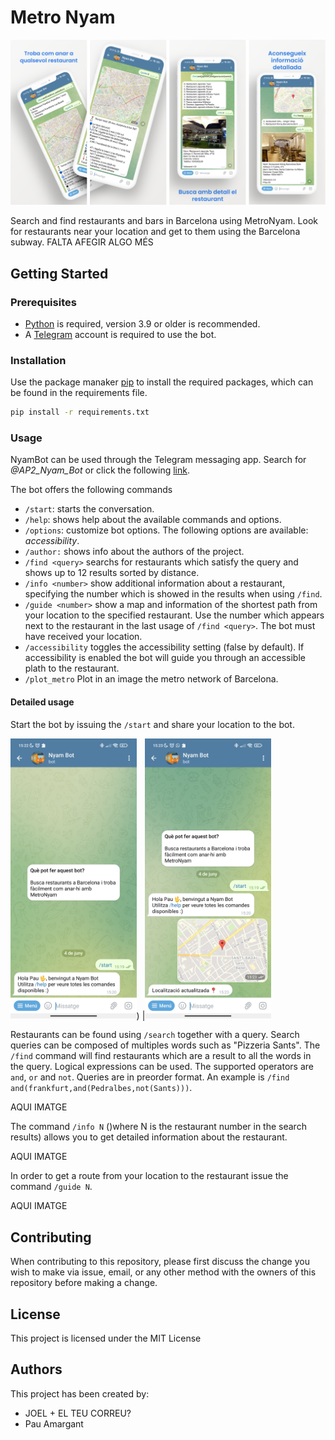 # Metro Nyam

![](header_image.png)

Search and find restaurants and bars in Barcelona using MetroNyam. Look for restaurants near your location and get to them using the Barcelona subway.
FALTA AFEGIR ALGO MÉS
## Getting Started
### Prerequisites
* [Python](https://www.python.org/) is required, version 3.9 or older is recommended.
* A [Telegram](https://telegram.org/) account is required to use the bot.



### Installation
Use the package manaker [pip](https://pip.pypa.io/en/stable/) to install the required packages, which can be found in the requirements file.
```bash
pip install -r requirements.txt

```
### Usage
NyamBot can be used through the Telegram messaging app. Search for *@AP2_Nyam_Bot* or click the following [link](https://t.me/AP2_nyam_bot).

The bot offers the following commands

- `/start`: starts the conversation.
- `/help`: shows help about the available commands and options.
- `/options`: customize bot options. The following options are available: *accessibility*.
- `/author:` shows info about the authors of the project.
- `/find <query>` searchs for restaurants which satisfy the query and shows up to 12 results sorted by distance. 
- `/info <number>` show additional information about a restaurant, specifying the number which is showed in the results when using `/find`.
- `/guide <number>` show a map and information of the shortest path from your location to the specified restaurant. Use the number which appears next to the restaurant in the last usage of `/find <query>`. The bot must have received your location.
- `/accessibility` toggles the accessibility setting (false by default). If accessibility is enabled the bot will guide you through an accessible plath to the restaurant.
- `/plot_metro` Plot in an image the metro network of Barcelona.

#### Detailed usage
Start the bot by issuing the `/start` and share your location to the bot.

<img src="scr1.png" width="40%"/>) |<img src="scr2.png" width="40%"/>


Restaurants can be found using `/search` together with a query. Search queries can be composed of multiples words such as "Pizzeria Sants". The `/find` command will find restaurants which are a result to all the words in the query. 
Logical expressions can be used.  The supported operators are `and`, `or` and `not`. Queries are in preorder format. An example is 
`/find and(frankfurt,and(Pedralbes,not(Sants)))`.

AQUI IMATGE

The command `/info N` ()where N is the restaurant number in the search results) allows you to get detailed information about the restaurant.

AQUI IMATGE

In order to get a route from your location to the restaurant issue the command `/guide N`.

AQUI IMATGE 


## Contributing
When contributing to this repository, please first discuss the change you wish to make via issue, email, or any other method with the owners of this repository before making a change.

## License
This project is licensed under the MIT License

## Authors
This project has been created by:
- JOEL + EL TEU CORREU?
- Pau Amargant
